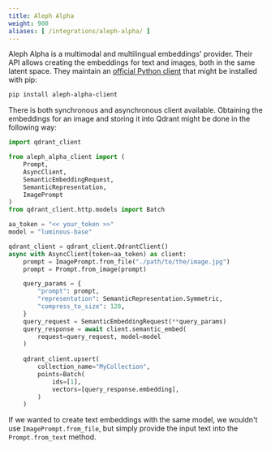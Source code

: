 ```yaml
---
title: Aleph Alpha
weight: 900
aliases: [ /integrations/aleph-alpha/ ]
---
```


Aleph Alpha is a multimodal and multilingual embeddings' provider. Their API allows creating the embeddings for text and images, both 
in the same latent space. They maintain an [official Python client](https://github.com/Aleph-Alpha/aleph-alpha-client) that might be 
installed with pip:

```bash
pip install aleph-alpha-client
```

There is both synchronous and asynchronous client available. Obtaining the embeddings for an image and storing it into Qdrant might 
be done in the following way:

```python
import qdrant_client

from aleph_alpha_client import (
    Prompt,
    AsyncClient,
    SemanticEmbeddingRequest,
    SemanticRepresentation,
    ImagePrompt
)
from qdrant_client.http.models import Batch

aa_token = "<< your_token >>"
model = "luminous-base"

qdrant_client = qdrant_client.QdrantClient()
async with AsyncClient(token=aa_token) as client:
    prompt = ImagePrompt.from_file("./path/to/the/image.jpg")
    prompt = Prompt.from_image(prompt)

    query_params = {
        "prompt": prompt,
        "representation": SemanticRepresentation.Symmetric,
        "compress_to_size": 128,
    }
    query_request = SemanticEmbeddingRequest(**query_params)
    query_response = await client.semantic_embed(
        request=query_request, model=model
    )
    
    qdrant_client.upsert(
        collection_name="MyCollection",
        points=Batch(
            ids=[1],
            vectors=[query_response.embedding],
        )
    )
```

If we wanted to create text embeddings with the same model, we wouldn't use `ImagePrompt.from_file`, but simply provide the input 
text into the `Prompt.from_text` method.
